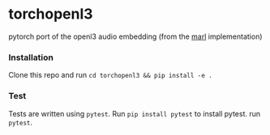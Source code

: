# torchopenl3

pytorch port of the openl3 audio embedding (from the [marl](https://github.com/marl/openl3) implementation)

### Installation

Clone this repo and run `cd torchopenl3 && pip install -e .`


### Test

Tests are written using `pytest`. Run `pip install pytest` to install pytest.
run `pytest`.